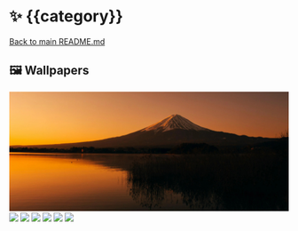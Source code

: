 # ✨ {{category}}

[Back to main README.md](../../)

## 🖼️ Wallpapers

![](001.jpg)
![](002.jpg)
![](003.jpg)
![](004.jpg)
![](005.jpg)
![](006.jpg)
![](007.jpg)
